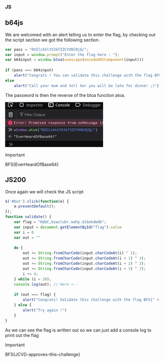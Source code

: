 ### JS

## b64js
We are welcomed with an alert telling us to enter the flag, by checking out the script section we got the following section.

```js
var pass = "RXZlckhlYXJkT2ZCYXNlNjQ/";
var input = window.prompt("Enter the flag here : ");
var b64input = window.btoa(unescape(encodeURIComponent(input)))

if (pass === b64input)
    alert("Congrats ! You can validate this challenge with the flag BFS{" + input + "}");
else
    alert("Call your mom and tell her you will be late for dinner ;)");  
```

The password is then the reverse of the btoa function atoa.

![1.png](asset/1.png)

>[!IMPORTANT]
>BFS{EverHeardOfBase64}

## JS200
Once again we will check the JS script

```js
$('#but').click(function(e) {
    e.preventDefault();
});
function validate() {
	var flag = "K@UC,bswslubr.wohp.dibokdmdb";
	var input = document.getElementById("flag").value
	var i = 0
	var out = ""

    do {
		out += String.fromCharCode(input.charCodeAt(i) ^ 1);
		out += String.fromCharCode(input.charCodeAt(i + 1) ^ 3);
		out += String.fromCharCode(input.charCodeAt(i + 2) ^ 3);
		out += String.fromCharCode(input.charCodeAt(i + 3) ^ 7);
		i += 4;
	} while (i < 28);
    console.log(out); // Here <--

	if (out === flag) {
		alert("Congratz! Validate this challenge with the flag BFS{" + input + "}")
	} else {
		alert("Try again !")
	}
}

```

As we can see the flag is written out so we can just add a console log to print out the flag

>[!IMPORTANT]
>BFS{JCVD-approves-this-challenge}